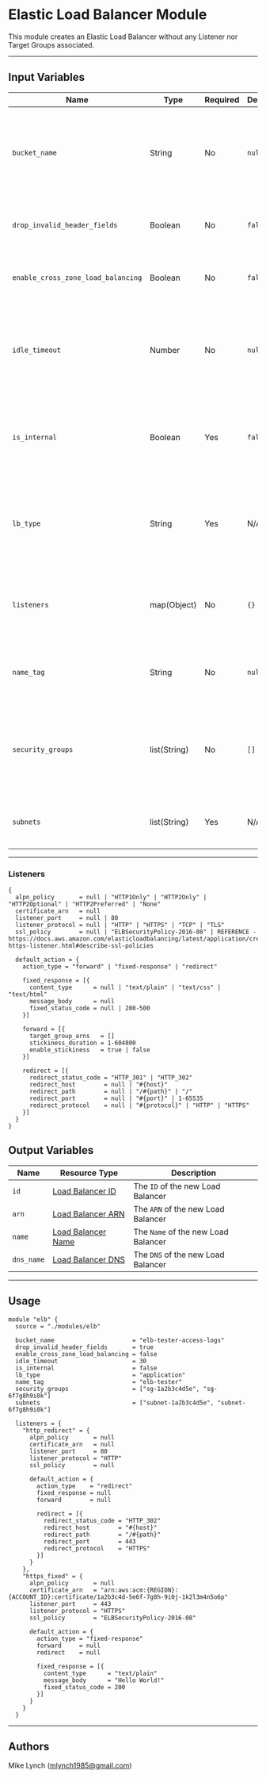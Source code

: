 # Elastic Load Balancer Module

This module creates an Elastic Load Balancer without any Listener nor Target Groups associated.

---

## Input Variables

| Name | Type | Required | Default | Description |
| ---- | ---- | -------- | ------- | ----------- |
| `bucket_name` | String | No | `null` | Specify a S3 Bucket Name if you would like to enable ELB Access Logs to be enabled |
| `drop_invalid_header_fields` | Boolean | No | `false` | For ALBs only, set to `true` to enable this feature |
| `enable_cross_zone_load_balancing` | Boolean | No | `false` | For NLBs only, set to `true` to enable this feature |
| `idle_timeout` | Number | No | `null` | For ALBs only, specify a connection timeout in seconds (Allowed Values: 10-300) |
| `is_internal` | Boolean | Yes | `false` | Set to `true` if you would like to provision this ELB in private subnets only |
| `lb_type` | String | Yes | N/A | Select which type of ELB to deploy (Allowed Values: `application` \| `network` \| `gateway`) |
| `listeners` | map(Object) | No | `{}` | Provide a map of ELB Listener Objects to attach to the ELB. [See Below](#listeners) |
| `name_tag` | String | No | `null` | Specify a Tag Value to add to the Name tag for the ELB |
| `security_groups` | list(String) | No | `[]` | For ALBs only, provide a list of Security Group IDs to be attached to the listener |
| `subnets` | list(String) | Yes | N/A | Provide a list of Subnet IDs to provision the ELB into |

---

### Listeners

```hcl
{
  alpn_policy       = null | "HTTP1Only" | "HTTP2Only" | "HTTP2Optional" | "HTTP2Preferred" | "None"
  certificate_arn   = null
  listener_port     = null | 80
  listener_protocol = null | "HTTP" | "HTTPS" | "TCP" | "TLS"
  ssl_policy        = null | "ELBSecurityPolicy-2016-08" | REFERENCE - https://docs.aws.amazon.com/elasticloadbalancing/latest/application/create-https-listener.html#describe-ssl-policies

  default_action = {
    action_type = "forward" | "fixed-response" | "redirect"

    fixed_response = [{
      content_type      = null | "text/plain" | "text/css" | "text/html"
      message_body      = null
      fixed_status_code = null | 200-500
    }]

    forward = [{
      target_group_arns   = []
      stickiness_duration = 1-604800
      enable_stickiness   = true | false
    }]

    redirect = [{
      redirect_status_code = "HTTP_301" | "HTTP_302"
      redirect_host        = null | "#{host}"
      redirect_path        = null | "/#{path}" | "/"
      redirect_port        = null | "#{port}" | 1-65535
      redirect_protocol    = null | "#{protocol}" | "HTTP" | "HTTPS"
    }]
  }
}

```

## Output Variables

| Name | Resource Type | Description |
| ---- | ------------- | ----------- |
| `id` | [Load Balancer ID](https://registry.terraform.io/providers/hashicorp/aws/latest/docs/resources/lb#id) | The `ID` of the new Load Balancer |
| `arn` | [Load Balancer ARN](https://registry.terraform.io/providers/hashicorp/aws/latest/docs/resources/lb#arn) | The `ARN` of the new Load Balancer |
| `name` | [Load Balancer Name](https://registry.terraform.io/providers/hashicorp/aws/latest/docs/resources/lb#name) | The `Name` of the new Load Balancer |
| `dns_name` | [Load Balancer DNS](https://registry.terraform.io/providers/hashicorp/aws/latest/docs/resources/lb#dns_name) | The `DNS` of the new Load Balancer |

---

## Usage

```hcl
module "elb" {
  source = "./modules/elb"

  bucket_name                      = "elb-tester-access-logs"
  drop_invalid_header_fields       = true
  enable_cross_zone_load_balancing = false
  idle_timeout                     = 30
  is_internal                      = false
  lb_type                          = "application"
  name_tag                         = "elb-tester"
  security_groups                  = ["sg-1a2b3c4d5e", "sg-6f7g8h9i0k"]
  subnets                          = ["subnet-1a2b3c4d5e", "subnet-6f7g8h9i0k"]

  listeners = {
    "http_redirect" = {
      alpn_policy       = null
      certificate_arn   = null
      listener_port     = 80
      listener_protocol = "HTTP"
      ssl_policy        = null

      default_action = {
        action_type    = "redirect"
        fixed_response = null
        forward        = null

        redirect = [{
          redirect_status_code = "HTTP_302"
          redirect_host        = "#{host}"
          redirect_path        = "/#{path}"
          redirect_port        = 443
          redirect_protocol    = "HTTPS"
        }]
      }
    },
    "https_fixed" = {
      alpn_policy       = null
      certificate_arn   = "arn:aws:acm:{REGION}:{ACCOUNT_ID}:certificate/1a2b3c4d-5e6f-7g8h-9i0j-1k2l3m4n5o6p"
      listener_port     = 443
      listener_protocol = "HTTPS"
      ssl_policy        = "ELBSecurityPolicy-2016-08"

      default_action = {
        action_type = "fixed-response"
        forward     = null
        redirect    = null

        fixed_response = [{
          content_type      = "text/plain"
          message_body      = "Hello World!"
          fixed_status_code = 200
        }]
      }
    }
  }
```

---

## Authors

Mike Lynch ([mlynch1985@gmail.com](mailto:mlynch1985@gmail.com))
